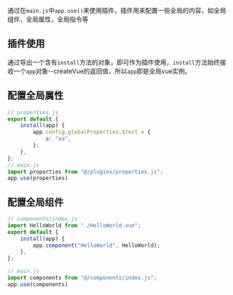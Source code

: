 通过在`main.js`中`app.use()`来使用插件，插件用来配置一些全局的内容，如全局组件，全局属性，全局指令等

## 插件使用

通过导出一个含有`install`方法的对象，即可作为插件使用，`install`方法始终接收一个`app`对象--createVue的返回值，所以`app`即是全局vue实例。

## 配置全局属性

```javascript
// properties.js
export default {
    install(app) {
        app.config.globalProperties.$test = {
            a: "aa",
        };
    },
};
// main.js
import properties from "@/plugins/properties.js";
app.use(properties)
```

## 配置全局组件

```javascript
// components/index.js
import HelloWorld from "./HelloWorld.vue";
export default {
    install(app) {
        app.component("HelloWorld", HelloWorld);
    },
};

// main.js
import components from "@/components/index.js";
app.use(components)
```